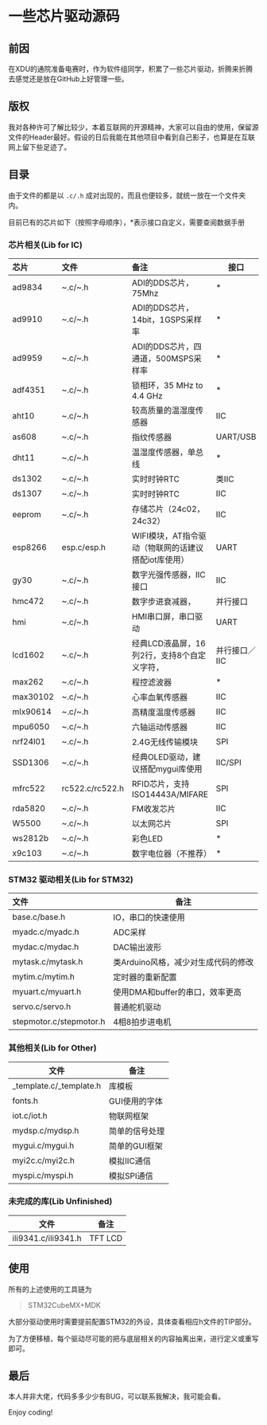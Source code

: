 # 一些芯片驱动源码

## 前因

在XDU的通院准备电赛时，作为软件组同学，积累了一些芯片驱动，折腾来折腾去感觉还是放在GitHub上好管理一些。

## 版权

我对各种许可了解比较少，本着互联网的开源精神，大家可以自由的使用，保留源文件的Header最好。假设的日后我能在其他项目中看到自己影子，也算是在互联网上留下些足迹了。

## 目录

由于文件的都是以 `.c/.h` 成对出现的，而且也便较多，就统一放在一个文件夹内。

目前已有的芯片如下（按照字母顺序），*表示接口自定义，需要查阅数据手册

### 芯片相关(Lib for IC)

| 芯片     | 文件             | 备注                                               | 接口          |
| :------- | :------------   | :------------------------------------------------- | ------------- |
| ad9834   | \~.c/\~.h       | ADI的DDS芯片，75Mhz                                 | *             |
| ad9910   | \~.c/\~.h       | ADI的DDS芯片，14bit，1GSPS采样率                     | *             |
| ad9959   | \~.c/\~.h       | ADI的DDS芯片，四通道，500MSPS采样率                  | *             |
| adf4351  | \~.c/\~.h       | 锁相环，35 MHz to 4.4 GHz                           | *             |
| aht10    | \~.c/\~.h       | 较高质量的温湿度传感器                               | IIC           |
| as608    | \~.c/\~.h       | 指纹传感器                                          | UART/USB      |
| dht11    | \~.c/\~.h       | 温湿度传感器，单总线                                 | *             |
| ds1302   | \~.c/\~.h       | 实时时钟RTC                                         | 类IIC         |
| ds1307   | \~.c/\~.h       | 实时时钟RTC                                         | IIC           |
| eeprom   | \~.c/\~.h       | 存储芯片（24c02，24c32）                             | IIC           |
| esp8266  | esp.c/esp.h     | WIFI模块，AT指令驱动（物联网的话建议搭配iot库使用）    | UART          |
| gy30     | \~.c/\~.h       | 数字光强传感器，IIC接口                              | IIC           |
| hmc472   | \~.c/\~.h       | 数字步进衰减器，                                     | 并行接口      |
| hmi      | \~.c/\~.h       | HMI串口屏，串口驱动                                  | UART          |
| lcd1602  | \~.c/\~.h       | 经典LCD液晶屏，16列2行，支持8个自定义字符，            | 并行接口／IIC |
| max262   | \~.c/\~.h       | 程控滤波器                                          | *             |
| max30102 | \~.c/\~.h       | 心率血氧传感器                                      | IIC            |
| mlx90614 | \~.c/\~.h       | 高精度温度传感器                                     | IIC           |
| mpu6050  | \~.c/\~.h       | 六轴运动传感器                                      | IIC            |
| nrf24l01 | \~.c/\~.h       | 2.4G无线传输模块                                    | SPI           |
| SSD1306  | \~.c/\~.h       | 经典OLED驱动，建议搭配mygui库使用                    | IIC/SPI       |
| mfrc522  | rc522.c/rc522.h | RFID芯片，支持ISO14443A/MIFARE                      | SPI          |
| rda5820  | \~.c/\~.h       | FM收发芯片                                          | IIC           |
| W5500    | \~.c/\~.h       | 以太网芯片                                          | SPI           |
| ws2812b  | \~.c/\~.h       | 彩色LED                                            | *             |
| x9c103   | \~.c/\~.h       | 数字电位器（不推荐）                                 | *             |

### STM32 驱动相关(Lib for STM32)

| 文件              | 备注                            |
| :---------------- | ------------------------------ |
| base.c/base.h     | IO，串口的快速使用               |
| myadc.c/myadc.h   | ADC采样                         |
| mydac.c/mydac.h   | DAC输出波形                     |
| mytask.c/mytask.h | 类Arduino风格，减少对生成代码的修改 |
| mytim.c/mytim.h   | 定时器的重新配置                 |
| myuart.c/myuart.h | 使用DMA和buffer的串口，效率更高   |
| servo.c/servo.h   | 普通舵机驱动                     |
| stepmotor.c/stepmotor.h | 4相8拍步进电机              |

### 其他相关(Lib for Other)

| 文件            | 备注                      |
| --------------- | ------------------------- |
| _template.c/_template.h         | 库模板     |
| fonts.h         | GUI使用的字体              |
| iot.c/iot.h     | 物联网框架                |
| mydsp.c/mydsp.h | 简单的信号处理            |
| mygui.c/mygui.h | 简单的GUI框架             |
| myi2c.c/myi2c.h | 模拟IIC通信               |
| myspi.c/myspi.h | 模拟SPI通信               |

### 未完成的库(Lib Unfinished)

| 文件                 | 备注                       |
| ---------------      | ------------------------- |
| ili9341.c/ili9341.h  | TFT LCD                   |

## 使用

所有的上述使用的工具链为

> STM32CubeMX+MDK

大部分驱动使用时需要提前配置STM32的外设，具体查看相应h文件的TIP部分。

为了方便移植，每个驱动尽可能的把与底层相关的内容抽离出来，进行定义或重写即可。

## 最后

本人并非大佬，代码多多少少有BUG，可以联系我解决，我可能会看。

Enjoy coding!
